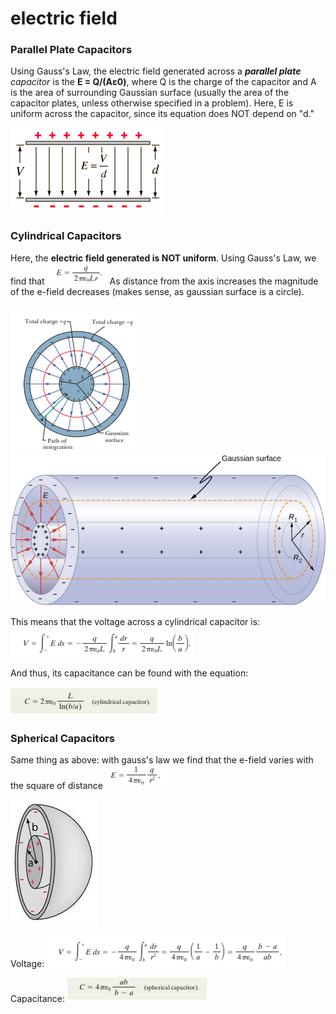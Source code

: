 # electric field

### Parallel Plate Capacitors

Using Gauss's Law, the electric field generated across a _**parallel plate** capacitor_ is the **E = Q/(Aε0)**, where Q is the charge of the capacitor and A is the area of surrounding Gaussian surface (usually the area of the capacitor plates, unless otherwise specified in a problem). Here, E is uniform across the capacitor, since its equation does NOT depend on "d."&#x20;

![a constant e-field across parallel plate capacitors](../../.gitbook/assets/download.png)

### Cylindrical Capacitors

Here, the **electric field generated is NOT uniform**. Using Gauss's Law, we find that ![](<../../.gitbook/assets/image (15).png>)As distance from the axis increases the magnitude of the e-field decreases (makes sense, as gaussian surface is a circle).&#x20;

![](<../../.gitbook/assets/image (17).png>)                 <img src="../../.gitbook/assets/CNX_UPhysics_25_01_cylind.jpg" alt="" data-size="original">

This means that the voltage across a cylindrical capacitor is:![](<../../.gitbook/assets/image (9).png>)

And thus, its capacitance can be found with the equation:

![](<../../.gitbook/assets/image (10).png>)

### Spherical Capacitors

Same thing as above: with gauss's law we find that the e-field varies with the square of distance ![](<../../.gitbook/assets/image (8).png>)

![](<../../.gitbook/assets/download (1).jpg>)

Voltage: ![](<../../.gitbook/assets/image (13).png>)

Capacitance: ![](<../../.gitbook/assets/image (19).png>)
